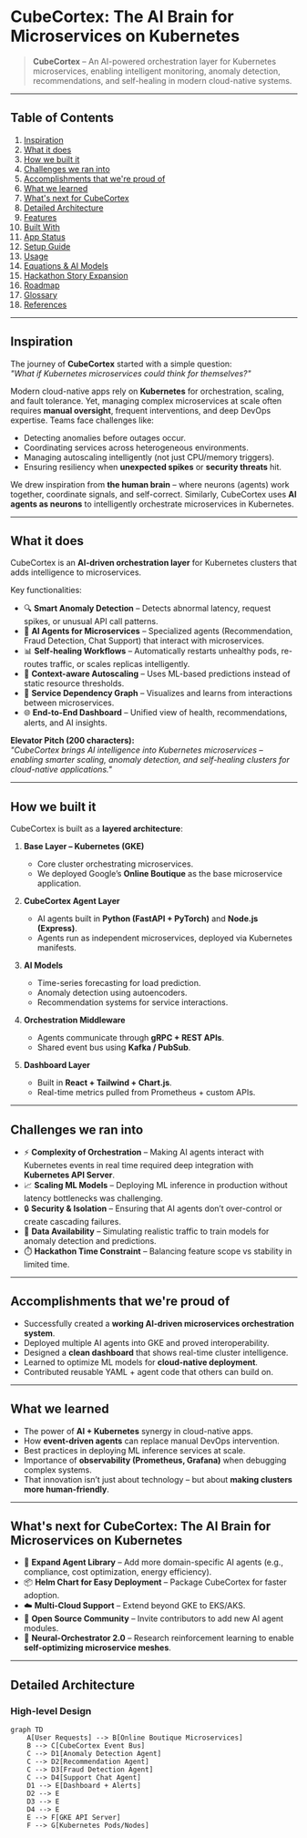 # CubeCortex: The AI Brain for Microservices on Kubernetes

> **CubeCortex** – An AI-powered orchestration layer for Kubernetes microservices, enabling intelligent monitoring, anomaly detection, recommendations, and self-healing in modern cloud-native systems.

---

## Table of Contents
1. [Inspiration](#inspiration)  
2. [What it does](#what-it-does)  
3. [How we built it](#how-we-built-it)  
4. [Challenges we ran into](#challenges-we-ran-into)  
5. [Accomplishments that we're proud of](#accomplishments-that-were-proud-of)  
6. [What we learned](#what-we-learned)  
7. [What's next for CubeCortex](#whats-next-for-cubecortex)  
8. [Detailed Architecture](#detailed-architecture)  
9. [Features](#features)  
10. [Built With](#built-with)  
11. [App Status](#app-status)  
12. [Setup Guide](#setup-guide)  
13. [Usage](#usage)  
14. [Equations & AI Models](#equations--ai-models)  
15. [Hackathon Story Expansion](#hackathon-story-expansion)  
16. [Roadmap](#roadmap)  
17. [Glossary](#glossary)  
18. [References](#references)  

---

## Inspiration

The journey of **CubeCortex** started with a simple question:  
*"What if Kubernetes microservices could think for themselves?"*

Modern cloud-native apps rely on **Kubernetes** for orchestration, scaling, and fault tolerance. Yet, managing complex microservices at scale often requires **manual oversight**, frequent interventions, and deep DevOps expertise. Teams face challenges like:
- Detecting anomalies before outages occur.  
- Coordinating services across heterogeneous environments.  
- Managing autoscaling intelligently (not just CPU/memory triggers).  
- Ensuring resiliency when **unexpected spikes** or **security threats** hit.  

We drew inspiration from **the human brain** – where neurons (agents) work together, coordinate signals, and self-correct. Similarly, CubeCortex uses **AI agents as neurons** to intelligently orchestrate microservices in Kubernetes.  

---

## What it does

CubeCortex is an **AI-driven orchestration layer** for Kubernetes clusters that adds intelligence to microservices.  

Key functionalities:
- 🔍 **Smart Anomaly Detection** – Detects abnormal latency, request spikes, or unusual API call patterns.  
- 🧠 **AI Agents for Microservices** – Specialized agents (Recommendation, Fraud Detection, Chat Support) that interact with microservices.  
- 📊 **Self-healing Workflows** – Automatically restarts unhealthy pods, re-routes traffic, or scales replicas intelligently.  
- 🎯 **Context-aware Autoscaling** – Uses ML-based predictions instead of static resource thresholds.  
- 🔗 **Service Dependency Graph** – Visualizes and learns from interactions between microservices.  
- 🌐 **End-to-End Dashboard** – Unified view of health, recommendations, alerts, and AI insights.  

**Elevator Pitch (200 characters):**  
*"CubeCortex brings AI intelligence into Kubernetes microservices – enabling smarter scaling, anomaly detection, and self-healing clusters for cloud-native applications."*

---

## How we built it

CubeCortex is built as a **layered architecture**:

1. **Base Layer – Kubernetes (GKE)**  
   - Core cluster orchestrating microservices.  
   - We deployed Google’s **Online Boutique** as the base microservice application.  

2. **CubeCortex Agent Layer**  
   - AI agents built in **Python (FastAPI + PyTorch)** and **Node.js (Express)**.  
   - Agents run as independent microservices, deployed via Kubernetes manifests.  

3. **AI Models**  
   - Time-series forecasting for load prediction.  
   - Anomaly detection using autoencoders.  
   - Recommendation systems for service interactions.  

4. **Orchestration Middleware**  
   - Agents communicate through **gRPC + REST APIs**.  
   - Shared event bus using **Kafka / PubSub**.  

5. **Dashboard Layer**  
   - Built in **React + Tailwind + Chart.js**.  
   - Real-time metrics pulled from Prometheus + custom APIs.  

---

## Challenges we ran into

- ⚡ **Complexity of Orchestration** – Making AI agents interact with Kubernetes events in real time required deep integration with **Kubernetes API Server**.  
- 📈 **Scaling ML Models** – Deploying ML inference in production without latency bottlenecks was challenging.  
- 🔒 **Security & Isolation** – Ensuring that AI agents don’t over-control or create cascading failures.  
- 🧩 **Data Availability** – Simulating realistic traffic to train models for anomaly detection and predictions.  
- ⏱️ **Hackathon Time Constraint** – Balancing feature scope vs stability in limited time.  

---

## Accomplishments that we're proud of

- Successfully created a **working AI-driven microservices orchestration system**.  
- Deployed multiple AI agents into GKE and proved interoperability.  
- Designed a **clean dashboard** that shows real-time cluster intelligence.  
- Learned to optimize ML models for **cloud-native deployment**.  
- Contributed reusable YAML + agent code that others can build on.  

---

## What we learned

- The power of **AI + Kubernetes** synergy in cloud-native apps.  
- How **event-driven agents** can replace manual DevOps intervention.  
- Best practices in deploying ML inference services at scale.  
- Importance of **observability (Prometheus, Grafana)** when debugging complex systems.  
- That innovation isn’t just about technology – but about **making clusters more human-friendly**.  

---

## What's next for CubeCortex: The AI Brain for Microservices on Kubernetes

- 🔮 **Expand Agent Library** – Add more domain-specific AI agents (e.g., compliance, cost optimization, energy efficiency).  
- 📦 **Helm Chart for Easy Deployment** – Package CubeCortex for faster adoption.  
- ☁️ **Multi-Cloud Support** – Extend beyond GKE to EKS/AKS.  
- 🤝 **Open Source Community** – Invite contributors to add new AI agent modules.  
- 🧠 **Neural-Orchestrator 2.0** – Research reinforcement learning to enable **self-optimizing microservice meshes**.  

---

## Detailed Architecture

### High-level Design

```mermaid
graph TD
    A[User Requests] --> B[Online Boutique Microservices]
    B --> C[CubeCortex Event Bus]
    C --> D1[Anomaly Detection Agent]
    C --> D2[Recommendation Agent]
    C --> D3[Fraud Detection Agent]
    C --> D4[Support Chat Agent]
    D1 --> E[Dashboard + Alerts]
    D2 --> E
    D3 --> E
    D4 --> E
    E --> F[GKE API Server]
    F --> G[Kubernetes Pods/Nodes]



